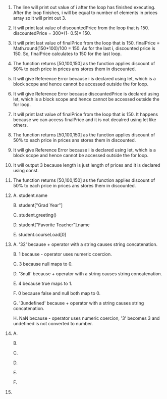 1. The line will print out value of i after the loop has finished executing. After the loop finishes, i will be equal to number of elements in prices array so it will print out 3.
2. It will print last value of discountedPrice from the loop that is 150. discountedPrice = 300*(1- 0.5)= 150.
3. It will print last value of finalPrice from the loop that is 150. finalPrice = Math.round(150*100)/100 = 150. As for the last i, discounted price is 150. So, finalPrice calculates to 150 for the last loop.
4. The function returns [50,100,150] as the function applies discount of 50% to each price in prices ans stores them in discounted.
5. It will give Reference Error because i is declared using let, which is a block scope and hence cannot be accessed outside the for loop.
6. It will give Reference Error because discountedPrice is declared using let, which is a block scope and hence cannot be accessed outside the for loop.
7. It will print last value of finalPrice from the loop that is 150. It happens because we can access finalPrice and it is not decalred using let like others.
8.  The function returns [50,100,150] as the function applies discount of 50% to each price in prices ans stores them in discounted.
9.  It will give Reference Error because i is declared using let, which is a block scope and hence cannot be accessed outside the for loop.
10.  It will output 3 because length is just length of prices and it is declared using const.
11.  The function returns [50,100,150] as the function applies discount of 50% to each price in prices ans stores them in discounted.
12.  A. student.name
    
     B. student["Grad Year"]
     
     C. student.greeting()
     
     D. student["Favorite Teacher"].name
     
     E. student.courseLoad[0]
     
14.  A. '32' because + operator with a string causes string concatenation.
    
     B. 1 because - operator uses numeric coercion.
     
     C. 3 because null maps to 0.
     
     D. '3null' because + operator with a string causes string concatenation.
     
     E. 4 because true maps to 1.
     
     F. 0 because false and null both map to 0.
     
     G. '3undefined' because + operator with a string causes string concatenation.
     
     H. NaN because - operator uses numeric coercion, '3' becomes 3 and undefined is not converted to number.
     
16.  A.
    
     B.
     
     C.
     
     D.
     
     E.
     
     F.
     
18.
    

